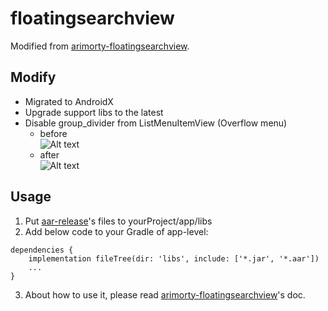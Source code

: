 # floatingsearchview
Modified from [arimorty-floatingsearchview](https://github.com/arimorty/floatingsearchview).

## Modify
* Migrated to AndroidX
* Upgrade support libs to the latest
* Disable group_divider from ListMenuItemView (Overflow menu)
	* before  
		![Alt text](https://i.imgur.com/PkWmgyT.png "before")
	* after  
		![Alt text](https://i.imgur.com/8oy45Cp.png "after")
  
## Usage
1. Put [aar-release](https://github.com/SUPERYAO541/floatingsearchview/tree/master/aar-release)'s files to yourProject/app/libs
2. Add below code to your Gradle of app-level:
```
dependencies {  
	implementation fileTree(dir: 'libs', include: ['*.jar', '*.aar'])  
	...  
}
```
3. About how to use it, please read [arimorty-floatingsearchview](https://github.com/arimorty/floatingsearchview)'s doc.
